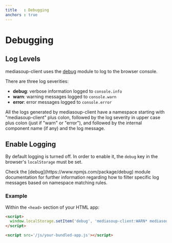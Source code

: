 ```yaml
---
title   : Debugging
anchors : true
---
```



# Debugging


## Log Levels

mediasoup-client uses the [debug](https://www.npmjs.com/package/debug) module to log to the browser console.

There are three log severities:

* **debug**: verbose information logged to `console.info`
* **warn**: warning messages logged to `console.warn`
* **error**: error messages logged to `console.error`

All the logs generated by mediasoup-client have a namespace starting with "mediasoup-client" plus colon, followed by the log severity in upper case plus colon (just if "warn" or "error"), and followed by the internal component name (if any) and the log message.


## Enable Logging

By default logging is turned off. In order to enable it, the `debug` key in the browser's `localStorage` must be set.

<div markdown="1" class="note">
Check the [debug](https://www.npmjs.com/package/debug) module documentation for further information regarding how to filter specific log messages based on namespace matching rules.
</div>


### Example

Within the `<head>` section of your HTML app:

```html
<script>
  window.localStorage.setItem('debug', 'mediasoup-client:WARN* mediasoup-client:ERROR*');
</script>

<script src='/js/your-bundled-app.js'></script>
```
